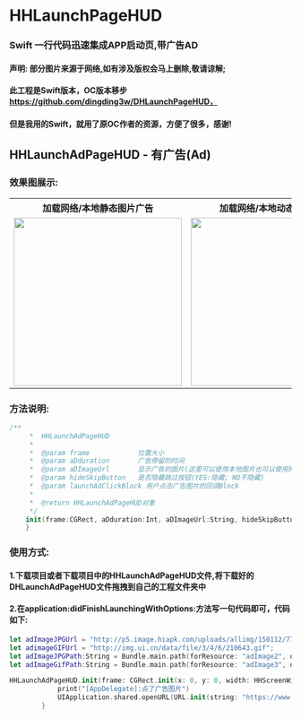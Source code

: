 # HHLaunchPageHUD
### Swift 一行代码迅速集成APP启动页,带广告AD
#### 声明: 部分图片来源于网络,如有涉及版权会马上删除,敬请谅解;
#### 此工程是Swift版本，OC版本移步 https://github.com/dingding3w/DHLaunchPageHUD，
#### 但是我用的Swift，就用了原OC作者的资源，方便了很多，感谢!
## HHLaunchAdPageHUD - 有广告(Ad)
### 效果图展示:
<table>
    <tr>
		<th>加载网络/本地静态图片广告</th>
		<th>加载网络/本地动态图片广告</th>
	</tr>
	<tr>
		<td><img src="https://github.com/xuehongle/HHLaunchPageHUD/blob/master/DeviceImages/Untitled-1.gif" width="300"></td>
		<td><img src="https://github.com/xuehongle/HHLaunchPageHUD/blob/master/DeviceImages/Untitled-4.gif" width="300"></td>
	</tr>
</table>

### 方法说明:
```swift
/**
     *  HHLaunchAdPageHUD
     *
     *  @param frame            位置大小
     *  @param aDduration       广告停留的时间
     *  @param aDImageUrl       显示广告的图片(这里可以使用本地图片也可以使用网络图片,使用时只传入URL即可,SDK会自动是识别png\jpg\gif的图片)
     *  @param hideSkipButton   是否隐藏跳过按钮(YES:隐藏; NO不隐藏)
     *  @param launchAdClickBlock 用户点击广告图片的回调Block
     *
     *  @return HHLaunchAdPageHUD对象
     */
    init(frame:CGRect, aDduration:Int, aDImageUrl:String, hideSkipButton:Bool, launchAdClickBlock: (()->())?) {
    }

```

### 使用方式:
#### 1.下载项目或者下载项目中的HHLaunchAdPageHUD文件,将下载好的DHLaunchAdPageHUD文件拖拽到自己的工程文件夹中
#### 2.在application:didFinishLaunchingWithOptions:方法写一句代码即可，代码如下:
```swift
let adImageJPGUrl = "http://p5.image.hiapk.com/uploads/allimg/150112/7730-150112143S3.jpg";
let adimageGIFUrl = "http://img.ui.cn/data/file/3/4/6/210643.gif";
let adImageJPGPath:String = Bundle.main.path(forResource: "adImage2", ofType: "jpg")!
let adImageGifPath:String = Bundle.main.path(forResource: "adImage3", ofType: "gif")!

HHLaunchAdPageHUD.init(frame: CGRect.init(x: 0, y: 0, width: HHScreenWidth, height: HHScreenHeight-100), aDduration: 4, aDImageUrl: adImageGifPath, hideSkipButton: false) {
            print("[AppDelegate]:点了广告图片")
            UIApplication.shared.openURL(URL.init(string: "https://www.baidu.com")!)
        }
```

